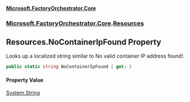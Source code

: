 #### [Microsoft.FactoryOrchestrator.Core](./Microsoft-FactoryOrchestrator-Core.md 'Microsoft.FactoryOrchestrator.Core')
### [Microsoft.FactoryOrchestrator.Core](./Microsoft-FactoryOrchestrator-Core.md 'Microsoft.FactoryOrchestrator.Core').[Resources](./Microsoft-FactoryOrchestrator-Core-Resources.md 'Microsoft.FactoryOrchestrator.Core.Resources')
## Resources.NoContainerIpFound Property
Looks up a localized string similar to No valid container IP address found!.  
```csharp
public static string NoContainerIpFound { get; }
```
#### Property Value
[System.String](https://docs.microsoft.com/en-us/dotnet/api/System.String 'System.String')  
